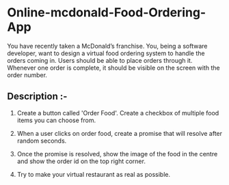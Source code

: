 # Online-mcdonald-Food-Ordering-App

You have recently taken a McDonald’s franchise. You, being a software developer, want to design a virtual food ordering system to handle the orders coming in. Users should be able to place orders through it. Whenever one order is complete, it should be visible on the screen with the order number.

## Description :-

1. Create a button called 'Order Food'. Create a checkbox of multiple food items you can choose from.

2. When a user clicks on order food, create a promise that will resolve after random seconds.

3. Once the promise is resolved, show the image of the food in the centre and show the order id on the top right corner.

4. Try to make your virtual restaurant as real as possible.
